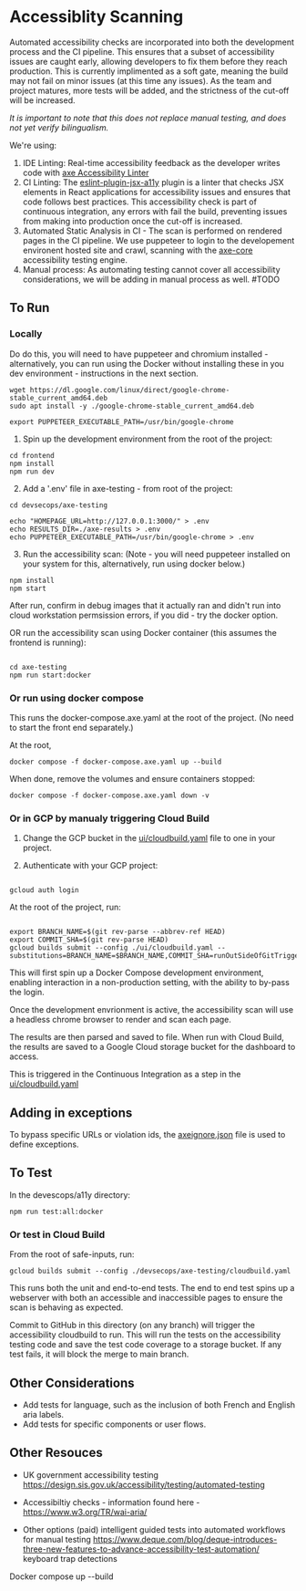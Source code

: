 # Accessiblity Scanning

Automated accessibility checks are incorporated into both the development process and the CI pipeline. This ensures that a subset of accessibility issues are caught early, allowing developers to fix them before they reach production. This is currently implimented as a soft gate, meaning the build may not fail on minor issues (at this time any issues). As the team and project matures, more tests will be added, and the strictness of the cut-off will be increased.

_It is important to note that this does not replace manual testing, and does not yet verify bilingualism._

We're using:

1. IDE Linting: Real-time accessibility feedback as the developer writes code with [axe Accessibility Linter](https://marketplace.visualstudio.com/items?itemName=deque-systems.vscode-axe-linter)
2. CI Linting: The [eslint-plugin-jsx-a11y](https://www.npmjs.com/package/eslint-plugin-jsx-a11y) plugin is a linter that checks JSX elements in React applications for accessibility issues and ensures that code follows best practices. This accessibility check is part of continuous integration, any errors with fail the build, preventing issues from making into production once the cut-off is increased.
3. Automated Static Analysis in CI - The scan is performed on rendered pages in the CI pipeline. We use puppeteer to login to the developement environent hosted site and crawl, scanning with the [axe-core](https://github.com/dequelabs/axe-core) accessibility testing engine.
4. Manual process: As automating testing cannot cover all accessibility considerations, we will be adding in manual process as well. #TODO

## To Run

### Locally

Do do this, you will need to have puppeteer and chromium installed - alternatively, you can run using the Docker without installing these in you dev environment - instructions in the next section.

```
wget https://dl.google.com/linux/direct/google-chrome-stable_current_amd64.deb
sudo apt install -y ./google-chrome-stable_current_amd64.deb

export PUPPETEER_EXECUTABLE_PATH=/usr/bin/google-chrome
```

1. Spin up the development environment from the root of the project:

```
cd frontend
npm install
npm run dev
```

2. Add a '.env' file in axe-testing - from root of the project:

```
cd devsecops/axe-testing

echo "HOMEPAGE_URL=http://127.0.0.1:3000/" > .env
echo RESULTS_DIR=./axe-results > .env
echo PUPPETEER_EXECUTABLE_PATH=/usr/bin/google-chrome > .env
```

3. Run the accessibility scan:
   (Note - you will need puppeteer installed on your system for this, alternatively, run using docker below.)

```
npm install
npm start
```

After run, confirm in debug images that it actually ran and didn't run into cloud workstation permsission errors, if you did - try the docker option.

OR run the accessibility scan using Docker container (this assumes the frontend is running):

```

cd axe-testing
npm run start:docker

```

<!-- docker build -t axe-scan .

docker run --rm \
 -e HOMEPAGE_URL=https://3000-my-workstation.cluster-5sn52swtxneecwkdgwfk2ddxuo.cloudworkstations.dev \
axe-scan -->

### Or run using docker compose

This runs the docker-compose.axe.yaml at the root of the project. (No need to start the front end separately.)

At the root,

```
docker compose -f docker-compose.axe.yaml up --build
```

When done, remove the volumes and ensure containers stopped:

```
docker compose -f docker-compose.axe.yaml down -v
```

### Or in GCP by manualy triggering Cloud Build

1. Change the GCP bucket in the [ui/cloudbuild.yaml](../ui/cloudbuild.yaml) file to one in your project.

2. Authenticate with your GCP project:

```

gcloud auth login

```

At the root of the project, run:

```

export BRANCH_NAME=$(git rev-parse --abbrev-ref HEAD)
export COMMIT_SHA=$(git rev-parse HEAD)
gcloud builds submit --config ./ui/cloudbuild.yaml --substitutions=BRANCH_NAME=$BRANCH_NAME,COMMIT_SHA=runOutSideOfGitTrigger-$COMMIT_SHA

```

This will first spin up a Docker Compose development environment, enabling interaction in a non-production setting, with the ability to by-pass the login.

Once the development envrionment is active, the accessibility scan will use a headless chrome browser to render and scan each page.

The results are then parsed and saved to file. When run with Cloud Build, the results are saved to a Google Cloud storage bucket for the dashboard to access.

This is triggered in the Continuous Integration as a step in the [ui/cloudbuild.yaml](../../ui/cloudbuild.yaml)

## Adding in exceptions

To bypass specific URLs or violation ids, the [axeignore.json](./axeignore.json) file is used to define exceptions.

## To Test

In the devescops/a11y directory:

```
npm run test:all:docker
```

### Or test in Cloud Build

From the root of safe-inputs, run:

```
gcloud builds submit --config ./devsecops/axe-testing/cloudbuild.yaml
```

This runs both the unit and end-to-end tests. The end to end test spins up a webserver with both an accessible and inaccessible pages to ensure the scan is behaving as expected.

Commit to GitHub in this directory (on any branch) will trigger the accessibility cloudbuild to run. This will run the tests on the accessibility testing code and save the test code coverage to a storage bucket. If any test fails, it will block the merge to main branch.

## Other Considerations

- Add tests for language, such as the inclusion of both French and English aria labels.
- Add tests for specific components or user flows.

## Other Resouces

- UK government accessibility testing
  https://design.sis.gov.uk/accessibility/testing/automated-testing

- Accessibiltiy checks - information found here - https://www.w3.org/TR/wai-aria/

- Other options (paid) intelligent guided tests into automated workflows for manual testing
  https://www.deque.com/blog/deque-introduces-three-new-features-to-advance-accessibility-test-automation/
  keyboard trap detections

Docker compose up --build
